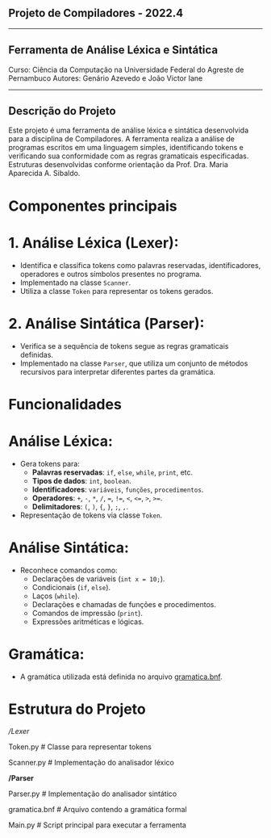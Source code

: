 ## Projeto de Compiladores - 2022.4
***
## Ferramenta de Análise Léxica e Sintática

Curso: Ciência da Computação na Universidade Federal do Agreste de Pernambuco
Autores: Genário Azevedo e João Victor Iane
***
## Descrição do Projeto
Este projeto é uma ferramenta de análise léxica e sintática desenvolvida para a disciplina de Compiladores. A ferramenta realiza a análise de programas escritos em uma linguagem simples, identificando tokens e verificando sua conformidade com as regras gramaticais especificadas. Estruturas desenvolvidas conforme orientação da Prof. Dra. Maria Aparecida A. Sibaldo.

# Componentes principais
# 1. Análise Léxica (Lexer):  
   - Identifica e classifica tokens como palavras reservadas, identificadores, operadores e outros símbolos presentes no programa.
   - Implementado na classe `Scanner`.
   - Utiliza a classe `Token` para representar os tokens gerados.

# 2. Análise Sintática (Parser):  
   - Verifica se a sequência de tokens segue as regras gramaticais definidas.
   - Implementado na classe `Parser`, que utiliza um conjunto de métodos recursivos para interpretar diferentes partes da gramática.

# Funcionalidades
# Análise Léxica:
  - Gera tokens para:
    - **Palavras reservadas**: `if`, `else`, `while`, `print`, etc.
    - **Tipos de dados**: `int`, `boolean`.
    - **Identificadores**: `variáveis`, `funções`, `procedimentos`.
    - **Operadores**: `+`, `-`, `*`, `/`, `=`, `!=`, `<`, `<=`, `>`, `>=`.
    - **Delimitadores**: `(`, `)`, `{`, `}`, `;`, `,`.
  - Representação de tokens via classe `Token`.

  # Análise Sintática:
  - Reconhece comandos como:
    - Declarações de variáveis (`int x = 10;`).
    - Condicionais (`if`, `else`).
    - Laços (`while`).
    - Declarações e chamadas de funções e procedimentos.
    - Comandos de impressão (`print`).
    - Expressões aritméticas e lógicas.

  # Gramática:
  - A gramática utilizada está definida no arquivo [gramatica.bnf](./gramatica.bnf).

# Estrutura do Projeto

*/Lexer*

Token.py         # Classe para representar tokens

Scanner.py       # Implementação do analisador léxico

**/Parser**

Parser.py        # Implementação do analisador sintático

gramatica.bnf    # Arquivo contendo a gramática formal

Main.py          # Script principal para executar a ferramenta

